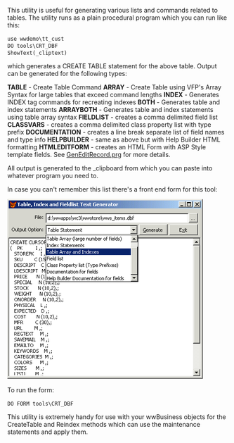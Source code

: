 ﻿This utility is useful for generating various lists and commands related to tables. The utility runs as a plain procedural program which you can run like this:

```foxpro
use wwdemo\tt_cust
DO tools\CRT_DBF
ShowText(_cliptext)
```
which generates a CREATE TABLE statement for the above table. Output can be generated for the following types:

**TABLE** - Create Table Command
**ARRAY** - Create Table using VFP's Array Syntax for large tables that exceed command lengths
**INDEX** - Generates INDEX tag commands for recreating indexes
**BOTH** - Generates table and index statements
**ARRAYBOTH** - Generates table and index statements using table array syntax
**FIELDLIST** - creates a comma delimited field list
**CLASSVARS** - creates a comma delimited class property list with type prefix
**DOCUMENTATION** - creates a line break separate list of field names and type info
**HELPBUILDER** - same as above but with Help Builder HTML formatting
**HTMLEDITFORM** - creates an HTML Form with ASP Style template fields. See [GenEditRecord.prg](vfps://Topic/GenEditRecord.Prg) for more details.

All output is generated to the _clipboard from which you can paste into whatever program you need to.

In case you can't remember this list there's a front end form for this tool:

![](IMAGES\MISC\CRT_DBF.GIF)

To run the form:

```foxpro
DO FORM tools\CRT_DBF
```

This utility is extremely handy for use with your wwBusiness objects for the CreateTable and Reindex methods which can use the maintenance statements and apply them.